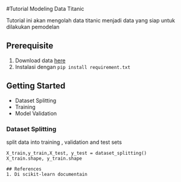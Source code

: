 #Tutorial Modeling Data Titanic

Tutorial ini akan mengolah data titanic menjadi data yang siap untuk dilakukan pemodelan

## Prerequisite

1. Download data [here](https://www.kaggle.com/datasets/azeembootwala/titanic)
2. Instalasi dengan `pip install requirement.txt`

## Getting Started
- Dataset Splitting
- Training
- Model Validation

### Dataset Splitting

split data into training , validation and test sets
``` Code
X_train,y_train,X_test, y_test = dataset_splitting()
X_train.shape, y_train.shape

## References
1. Di scikit-learn documentain